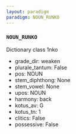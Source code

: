 ```yaml
---
layout: paradigm
paradigm: NOUN_RUNKO
---
```

### ` NOUN_RUNKO `

Dictionary class 1nko
* grade_dir: weaken
* plurale_tantum: False
* pos: NOUN
* stem_diphthong: None
* stem_vowel: None
* upos: NOUN
* harmony: back
* kotus_av: G
* kotus_tn: 1
* clitics: False
* possessive: False
